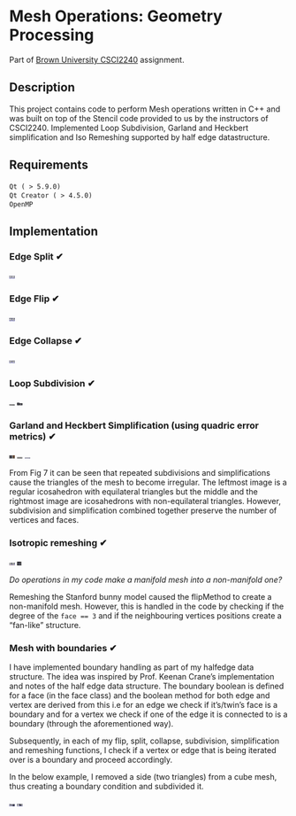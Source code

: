 # Mesh Operations: Geometry Processing

Part of [Brown University CSCI2240](https://dritchie.github.io/csci2240/) assignment.


## Description

This project contains code to perform Mesh operations written in C++ and was built on top of the Stencil code provided to
us by the instructors of CSCI2240. Implemented Loop Subdivision, Garland and Heckbert simplification and Iso Remeshing supported by half edge datastructure.

## Requirements

```
Qt ( > 5.9.0)
Qt Creator ( > 4.5.0)
OpenMP
```

## Implementation

### Edge Split ​✔

<img src="images/split.png"  style="width: 10px;" />

### Edge Flip ​✔

<img src="images/flip.png"  style="width: 10px;" />

### Edge Collapse ​✔

<img src="images/collapse.png"  style="width: 10px;" />

### Loop Subdivision ​✔

<img src="images/ico_sub.png"  style="width: 10px;" />

<img src="images/cow_tea_sub.png"  style="width: 10px;" />

### Garland and Heckbert Simplification (using quadric error metrics) ​✔

<img src="images/moo_bean_sim.png"  style="width: 10px;" />

<img src="images/ico_sim.png"  style="width: 10px;" />

<img src="images/sim_sub.png"  style="width: 10px;" />
 
From Fig 7 it can be seen that repeated subdivisions and simplifications cause the triangles of the mesh to become irregular. The leftmost image is a regular icosahedron with equilateral triangles but the middle and the rightmost image are icosahedrons with non-equilateral triangles. However, subdivision and simplification combined together preserve the number of vertices and faces.

### Isotropic remeshing ​✔

<img src="images/peter_remesh.png"  style="width: 10px;" />

<img src="images/bunny_remesh.png"  style="width: 10px;" />

*Do operations in my code make a manifold mesh into a non-manifold one?*

Remeshing the Stanford bunny model caused the flipMethod to create a non-manifold mesh. However, this is handled in the code by checking if the degree of the `face == 3` and if the neighbouring vertices positions create a “fan-like” structure.

### Mesh with boundaries ​✔

I have implemented boundary handling as part of my halfedge data structure. The idea was inspired by Prof. Keenan
Crane’s implementation and notes of the half edge data structure. The boundary boolean is defined for a face (in the face
class) and the boolean method for both edge and vertex are derived from this i.e for an edge we check if it’s/twin’s face is a boundary and for a vertex we check if one of the edge it is connected to is a boundary (through the aforementioned way).

Subsequently, in each of my flip, split, collapse, subdivision, simplification and remeshing functions, I check if a vertex or edge that is being iterated over is a boundary and proceed accordingly.

In the below example, I removed a side (two triangles) from a cube mesh, thus creating a boundary condition and subdivided it.

<img src="images/bound1.png"  style="width: 10px;" />

<img src="images/bound2.png"  style="width: 10px;" />


